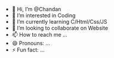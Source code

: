 - 👋 Hi, I’m @Chandan
- 👀 I’m interested in Coding
- 🌱 I’m currently learning C/Html/Css/JS
- 💞️ I’m looking to collaborate on Website
- 📫 How to reach me ...
- 😄 Pronouns: ...
- ⚡ Fun fact: ...

<!---
Chandan9814/Chandan9814 is a ✨ special ✨ repository because its `README.md` (this file) appears on your GitHub profile.
You can click the Preview link to take a look at your changes.
--->
